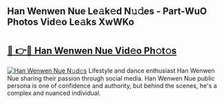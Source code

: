 ## Han Wenwen Nue Le𝚊k𝚎d N𝚞𝚍es - Part-WuO Photos Vid𝚎o Le𝚊ks XwWKo

# <h2><a href="http://fb6n1f2.evod.top/?m=Han+Wenwen+Nue">🔗 👉🔴 Han Wenwen Nue Vid𝚎o Ph𝚘t𝚘s</a></h2>

[![Han Wenwen Nue N𝚞d𝚎s](https://i.imgur.com/8V9OHl7.gif)](http://fb6n1f2.evod.top/?m=Han+Wenwen+Nue)
Lifestyle and dance enthusiast Han Wenwen Nue sharing their passion through social media. Han Wenwen Nue public persona is one of confidence and authority, but behind the scenes, he's a complex and nuanced individual. 
